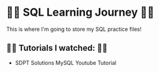 # 👩‍💻 SQL Learning Journey 👩‍💻

This is where I'm going to store my SQL practice files!

## 👩‍💻 Tutorials I watched: 👩‍💻
* SDPT Solutions MySQL Youtube Tutorial
